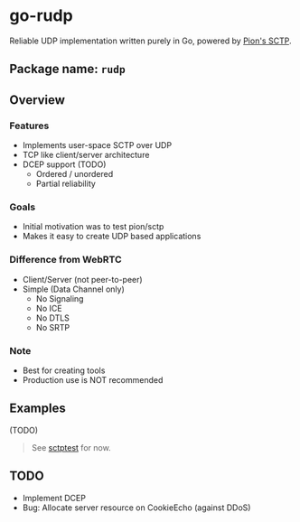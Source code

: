 # go-rudp

Reliable UDP implementation written purely in Go, powered by [Pion's SCTP](https://github.com/pion/sctp).

## Package name: `rudp`

## Overview
### Features
* Implements user-space SCTP over UDP
* TCP like client/server architecture
* DCEP support (TODO)
  - Ordered / unordered
  - Partial reliability

### Goals
* Initial motivation was to test pion/sctp
* Makes it easy to create UDP based applications

### Difference from WebRTC
* Client/Server (not peer-to-peer)
* Simple (Data Channel only)
  - No Signaling
  - No ICE
  - No DTLS
  - No SRTP

### Note
* Best for creating tools
* Production use is NOT recommended

## Examples
(TODO)
> See [sctptest](https://github.com/enobufs/sctptest) for now.

## TODO
* Implement DCEP
* Bug: Allocate server resource on CookieEcho (against DDoS)
